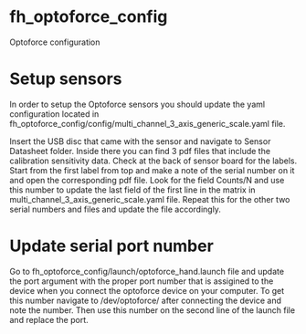 # fh_optoforce_config
Optoforce configuration

# Setup sensors
In order to setup the Optoforce sensors you should update the yaml configuration located in fh_optoforce_config/config/multi_channel_3_axis_generic_scale.yaml file. 

Insert the USB disc that came with the sensor and navigate to Sensor Datasheet folder. Inside there you can find 3 pdf files 
that include the calibration sensitivity data. Check at the back of sensor board for the labels. Start from the first label from top and make a note of the serial number on it and open the corresponding pdf file. Look for the field Counts/N and use this number to update the last field of the first line in the matrix in multi_channel_3_axis_generic_scale.yaml file. Repeat this for the other two serial numbers and files and update the file accordingly.

# Update serial port number
Go to fh_optoforce_config/launch/optoforce_hand.launch file and update the port argument with the proper port number that is assigined to the device when you connect the optoforce device on your computer. To get this number navigate to /dev/optoforce/ after connecting the device and note the number. Then use this number on the second line of the launch file and replace the port. 
